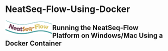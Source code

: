 

NeatSeq-Flow-Using-Docker
===============================

<img align="left" src="https://raw.githubusercontent.com/levinbgu/NeatSeq-Flow_Docker/master/logo.png" width="150">


## Running the NeatSeq-Flow Platform on Windows/Mac Using a Docker Container

